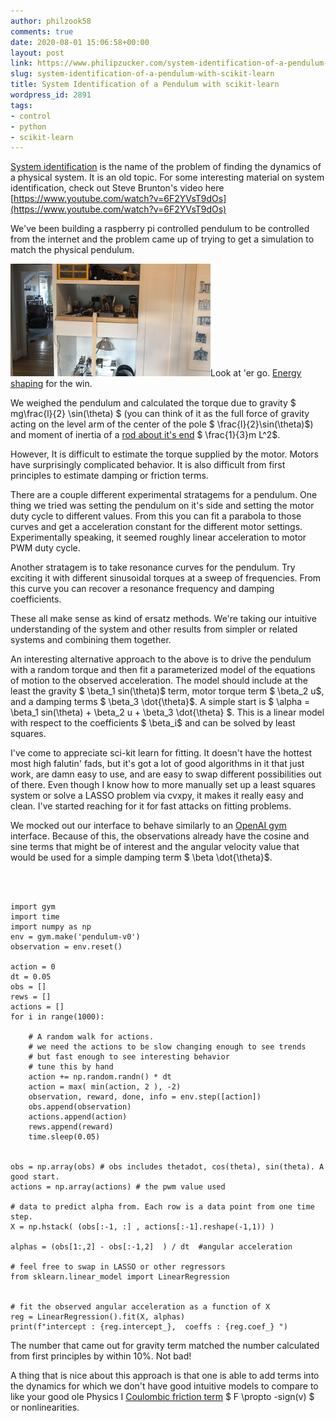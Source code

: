```yaml
---
author: philzook58
comments: true
date: 2020-08-01 15:06:58+00:00
layout: post
link: https://www.philipzucker.com/system-identification-of-a-pendulum-with-scikit-learn/
slug: system-identification-of-a-pendulum-with-scikit-learn
title: System Identification of a Pendulum with scikit-learn
wordpress_id: 2891
tags:
- control
- python
- scikit-learn
---
```





[System identification](https://en.wikipedia.org/wiki/System_identification) is the name of the problem of finding the dynamics of a physical system. It is an old topic. For some interesting material on system identification, check out Steve Brunton's video here [https://www.youtube.com/watch?v=6F2YVsT9dOs](https://www.youtube.com/watch?v=6F2YVsT9dOs)







We've been building a raspberry pi controlled pendulum to be controlled from the internet and the problem came up of trying to get a simulation to match the physical pendulum.







![](/assets/swingup.gif)Look at 'er go. [Energy shaping](https://www.control.utoronto.ca/~broucke/ece1653s/Intro/ast_fur96.pdf) for the win.







We weighed the pendulum and calculated the torque due to gravity $ mg\frac{l}{2} \sin(\theta) $ (you can think of it as the full force of gravity acting on the level arm of the center of the pole $ \frac{l}{2}\sin(\theta)$) and moment of inertia of a [rod about it's end](http://hyperphysics.phy-astr.gsu.edu/hbase/mi2.html) $ \frac{1}{3}m L^2$.







However, It is difficult to estimate the torque supplied by the motor. Motors have surprisingly complicated behavior. It is also difficult from first principles to estimate damping or friction terms.







There are a couple different experimental stratagems for a pendulum. One thing we tried was setting the pendulum on it's side and setting the motor duty cycle to different values. From this you can fit a parabola to those curves and get a  acceleration constant for the different motor settings. Experimentally speaking, it seemed roughly linear acceleration to motor PWM duty cycle.







Another stratagem is to take resonance curves for the pendulum. Try exciting it with different sinusoidal torques at a sweep of frequencies. From this curve you can recover a resonance frequency and damping coefficients.







These all make sense as kind of ersatz methods. We're taking our intuitive understanding of the system and other results from simpler or related systems and combining them together.







An interesting alternative approach to the above is to drive the pendulum with a random torque and then fit a parameterized model of the equations of motion to the observed acceleration. The model should include at the least the gravity $ \beta_1 sin(\theta)$ term, motor torque term $ \beta_2 u$, and a damping terms $ \beta_3 \dot{\theta}$. A simple start is $ \alpha = \beta_1 sin(\theta) + \beta_2 u + \beta_3 \dot{\theta} $. This is a linear model with respect to the coefficients $ \beta_i$ and can be solved by least squares.







I've come to appreciate sci-kit learn for fitting. It doesn't have the hottest most high falutin' fads, but it's got a lot of good algorithms in it that just work, are damn easy to use,  and are easy to swap different possibilities out of there. Even though I know how to more manually set up a least squares system or solve a LASSO problem via cvxpy, it makes it really easy and clean. I've started reaching for it for fast attacks on fitting problems. 







We mocked out our interface to behave similarly to an [OpenAI gym](https://github.com/openai/gym) interface. Because of this, the observations already have the cosine and sine terms that might be of interest and the angular velocity value that would be used for a simple damping term $ \beta \dot{\theta}$. 






    
    
```



import gym
import time
import numpy as np
env = gym.make('pendulum-v0')
observation = env.reset()

action = 0
dt = 0.05
obs = []
rews = []
actions = []
for i in range(1000):

    # A random walk for actions.
    # we need the actions to be slow changing enough to see trends
    # but fast enough to see interesting behavior
    # tune this by hand 
    action += np.random.randn() * dt
    action = max( min(action, 2 ), -2) 
    observation, reward, done, info = env.step([action])
    obs.append(observation)
    actions.append(action)
    rews.append(reward)
    time.sleep(0.05)


obs = np.array(obs) # obs includes thetadot, cos(theta), sin(theta). A good start.
actions = np.array(actions) # the pwm value used

# data to predict alpha from. Each row is a data point from one time step.
X = np.hstack( (obs[:-1, :] , actions[:-1].reshape(-1,1)) ) 

alphas = (obs[1:,2] - obs[:-1,2]  ) / dt  #angular acceleration

# feel free to swap in LASSO or other regressors
from sklearn.linear_model import LinearRegression 


# fit the observed angular acceleration as a function of X
reg = LinearRegression().fit(X, alphas)
print(f"intercept : {reg.intercept_},  coeffs : {reg.coef_} ")
```








The number that came out for gravity term matched the number calculated from first principles by within 10%. Not bad!







A thing that is nice about this approach is that one is able to add terms into the dynamics for which we don't have good intuitive models to compare to like your good ole Physics I [Coulombic friction term](https://en.wikipedia.org/wiki/Friction#Dry_friction) $ F \propto -sign(v)  $ or nonlinearities. 



